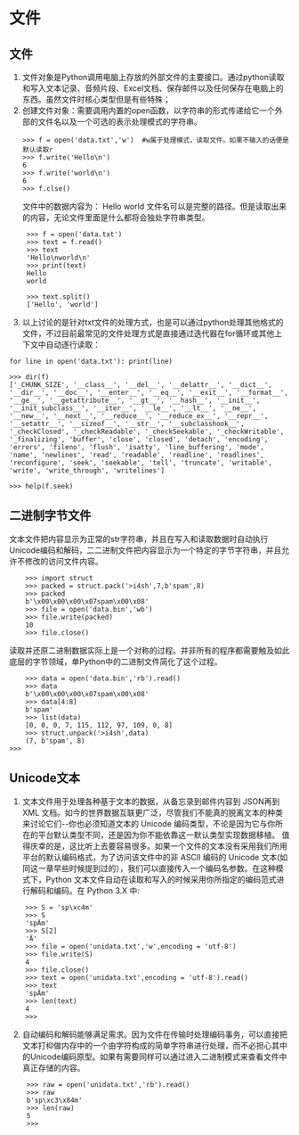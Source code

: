 # 文件
## 文件
1. 文件对象是Python调用电脑上存放的外部文件的主要接口。通过python读取和写入文本记录、音频片段、Excel文档、保存邮件以及任何保存在电脑上的东西。虽然文件时核心类型但是有些特殊；
2. 创建文件对象：需要调用内置的open函数，以字符串的形式传递给它一个外部的文件名以及一个可选的表示处理模式的字符串。
    ```
    >>> f = open('data.txt','w')  #w属于处理模式，读取文件。如果不输入的话便是默认读取r
    >>> f.write('Hello\n')
    6
    >>> f.write('world\n')
    6
    >>> f.clse()
    ```
    文件中的数据内容为：
   Hello
   world
   文件名可以是完整的路径。但是读取出来的内容，无论文件里面是什么都将会独处字符串类型。
   ```
    >>> f = open('data.txt')
    >>> text = f.read()
    >>> text
    'Hello\nworld\n'
    >>> print(text)
    Hello
    world
    
    >>> text.split()
    ['Hello', 'world']
   ```
4. 以上讨论的是针对txt文件的处理方式，也是可以通过python处理其他格式的文件，不过目前最常见的文件处理方式是直接通过迭代器在for循环或其他上下文中自动逐行读取：
```
for line in open('data.txt'): print(line)
```
```
>>> dir(f)
['_CHUNK_SIZE', '__class__', '__del__', '__delattr__', '__dict__', '__dir__', '__doc__', '__enter__', '__eq__', '__exit__', '__format__', '__ge__', '__getattribute__', '__gt__', '__hash__', '__init__', '__init_subclass__', '__iter__', '__le__', '__lt__', '__ne__', '__new__', '__next__', '__reduce__', '__reduce_ex__', '__repr__', '__setattr__', '__sizeof__', '__str__', '__subclasshook__', '_checkClosed', '_checkReadable', '_checkSeekable', '_checkWritable', '_finalizing', 'buffer', 'close', 'closed', 'detach', 'encoding', 'errors', 'fileno', 'flush', 'isatty', 'line_buffering', 'mode', 'name', 'newlines', 'read', 'readable', 'readline', 'readlines', 'reconfigure', 'seek', 'seekable', 'tell', 'truncate', 'writable', 'write', 'write_through', 'writelines']

>>> help(f.seek)
```
## 二进制字节文件
文本文件把内容显示为正常的str字符串，并且在写入和读取数据时自动执行Unicode编码和解码，二二进制文件把内容显示为一个特定的字节字符串，并且允许不修改的访问文件内容。
```
    >>> import struct
    >>> packed = struct.pack('>i4sh',7,b'spam',8)
    >>> packed
    b'\x00\x00\x00\x07spam\x00\x08'
    >>> file = open('data.bin','wb')
    >>> file.write(packed)
    10
    >>> file.close()
```
读取并还原二进制数据实际上是一个对称的过程。并非所有的程序都需要触及如此底层的字节领域，单Python中的二进制文件简化了这个过程。
```
    >>> data = open('data.bin','rb').read()
    >>> data
    b'\x00\x00\x00\x07spam\x00\x08'
    >>> data[4:8]
    b'spam'
    >>> list(data)
    [0, 0, 0, 7, 115, 112, 97, 109, 0, 8]
    >>> struct.unpack('>i4sh',data)
    (7, b'spam', 8)
>>>
```
## Unicode文本
1. 文本文件用于处理各种基于文本的数据，从备忘录到邮件内容到 JSON再到XML 文档。如今的世界数据互联更广泛，尽管我们不能真的脱离文本的种类来讨论它们--你也必须知道文本的 Unicode 编码类型，不论是因为它与你所在的平台默认类型不同，还是因为你不能依靠这一默认类型实现数据移植。
值得庆幸的是，这比听上去要容易很多。如果一个文件的文本没有采用我们所用平台的默认编码格式，为了访问该文件中的非 ASCII 编码的 Unicode 文本(如同这一章早些时候提到过的），我们可以直接传入一个编码名参数。在这种模式下，Python 文本文件自动在读取和写入的时候采用你所指定的编码范式进行解码和编码。在 Python 3.X 中:
```
    >>> S = 'sp\xc4m'
    >>> S
    'spÄm'
    >>> S[2]
    'Ä'
    >>> file = open('unidata.txt','w',encoding = 'utf-8')
    >>> file.write(S)
    4
    >>> file.close()
    >>> text = open('unidata.txt',encoding = 'utf-8').read()
    >>> text
    'spÄm'
    >>> len(text)
    4
    >>>
```
2. 自动编码和解码能够满足需求。因为文件在传输时处理编码事务，可以直接把文本打枊做内存中的一个由字符构成的简单字符串进行处理，而不必担心其中的Unicode编码原型。如果有需要同样可以通过进入二进制模式来查看文件中真正存储的内容。
   ```
    >>> raw = open('unidata.txt','rb').read()
    >>> raw
    b'sp\xc3\x84m'
    >>> len(raw)
    5
    >>>
